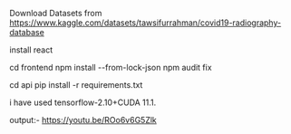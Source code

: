 Download Datasets from https://www.kaggle.com/datasets/tawsifurrahman/covid19-radiography-database

install react

cd frontend
npm install --from-lock-json
npm audit fix

cd api
pip install -r requirements.txt


i have used tensorflow-2.10+CUDA 11.1.


output:- https://youtu.be/ROo6v6G5Zlk

